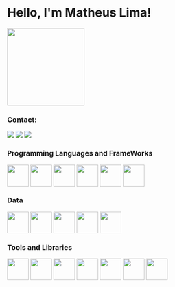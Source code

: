 # Hello, I'm Matheus Lima!

<a href="https://github.com/MathsLima">
    <img height="180em" src="https://github-readme-stats.vercel.app/api/top-langs/?username=MathsLima&layout=compact&theme=dark" />
</a>

### Contact:
<div> 
  <a href="https://linkedin.com/in/matheus-silva-de-lima" target="_blank"><img src="https://img.shields.io/badge/LinkedIn-0077B5?style=for-the-badge&logo=linkedin&logoColor=white" target="_blank"></a>
    <a href="https://matheuslimainterne.wixsite.com/matheuslima" target="_blank"><img src="https://img.shields.io/badge/website-000000?style=for-the-badge&logo=About.me&logoColor=white" target="_blank"></a>
    <a href="https://medium.com/@mathslima" target="_blank"><img src="https://img.shields.io/badge/Medium-12100E?style=for-the-badge&logo=medium&logoColor=white" target="_blank"></a>
</div>


### Programming Languages and FrameWorks
<div> 
  <img align="center" height="50" width="50" src="https://cdn.jsdelivr.net/gh/devicons/devicon/icons/python/python-original-wordmark.svg">
  <img align="center" height="50" width="50" src="https://cdn.jsdelivr.net/gh/devicons/devicon/icons/java/java-original-wordmark.svg">
  <img align="center" height="50" width="50" src="https://cdn.jsdelivr.net/gh/devicons/devicon@latest/icons/html5/html5-plain-wordmark.svg" />
  <img align="center" height="50" width="50" src="https://cdn.jsdelivr.net/gh/devicons/devicon@latest/icons/typescript/typescript-original.svg" />
  <img align="center" height="50" width="50" src="https://cdn.jsdelivr.net/gh/devicons/devicon@latest/icons/react/react-original-wordmark.svg" />
  <img align="center" height="50" width="50" src="https://cdn.jsdelivr.net/gh/devicons/devicon@latest/icons/fastapi/fastapi-original.svg" />
  
### Data
  <img align="center" height="50" width="50" src="https://cdn.jsdelivr.net/gh/devicons/devicon@latest/icons/postgresql/postgresql-original.svg">
  <img align="center" height="50" width="50" src="https://cdn.jsdelivr.net/gh/devicons/devicon/icons/mysql/mysql-original-wordmark.svg">
  <img align="center" height="50" width="50" src="https://cdn.jsdelivr.net/gh/devicons/devicon@latest/icons/postman/postman-original.svg">
  <img align="center" height="50" width="50" src="https://cdn.jsdelivr.net/gh/devicons/devicon@latest/icons/json/json-plain.svg" /> 
  <img align="center" height="50" width="50" src="https://cdn.jsdelivr.net/gh/devicons/devicon@latest/icons/mongodb/mongodb-plain-wordmark.svg" />
          
          

### Tools and Libraries 
  <img align="center" height="50" width="50" src="https://cdn.jsdelivr.net/gh/devicons/devicon/icons/jupyter/jupyter-original-wordmark.svg">
  <img align="center" height="50" width="50" src="https://cdn.jsdelivr.net/gh/devicons/devicon@latest/icons/git/git-plain-wordmark.svg">
  <img align="center" height="50" width="50" src="https://cdn.jsdelivr.net/gh/devicons/devicon@latest/icons/kubernetes/kubernetes-plain-wordmark.svg" />
  <img align="center" height="50" width="50" src="https://devicon-website.vercel.app/api/pandas/original-wordmark.svg?color=%23FFFFFF"> 
  <img align="center" height="50" width="50" src="https://cdn.jsdelivr.net/gh/devicons/devicon@latest/icons/powershell/powershell-original.svg" />
  <img align="center" height="50" width="50" img src="https://cdn.jsdelivr.net/gh/devicons/devicon@latest/icons/scikitlearn/scikitlearn-original.svg" />
  <img align="center" height="50" width="50" img src="https://cdn.jsdelivr.net/gh/devicons/devicon@latest/icons/selenium/selenium-original.svg" />
          
          
          

<div> 
